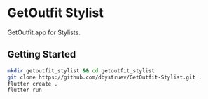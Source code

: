 # GetOutfit Stylist

GetOutfit.app for Stylists.

## Getting Started

```bash
mkdir getoutfit_stylist && cd getoutfit_stylist
git clone https://github.com/dbystruev/GetOutfit-Stylist.git .
flutter create .
flutter run
```
